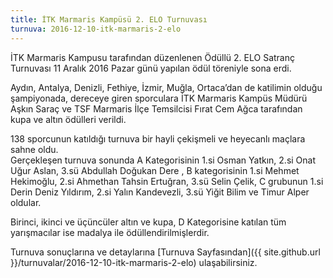 ```yaml
---
title: İTK Marmaris Kampüsü 2. ELO Turnuvası
turnuva: 2016-12-10-itk-marmaris-2-elo
---
```


İTK Marmaris Kampusu tarafından düzenlenen Ödüllü 2. ELO Satranç Turnuvası 11 Aralık 2016 Pazar günü yapılan ödül töreniyle sona erdi.

Aydın, Antalya, Denizli, Fethiye, İzmir, Muğla, Ortaca’dan de katilimin olduğu şampiyonada, dereceye giren sporculara İTK Marmaris Kampüs Müdürü Aşkın Saraç ve TSF Marmaris İlçe Temsilcisi Fırat Cem Ağca tarafından kupa ve altın ödülleri verildi.

138 sporcunun katıldığı turnuva bir hayli çekişmeli ve heyecanlı maçlara sahne oldu.  
Gerçekleşen turnuva sonunda A Kategorisinin 1.si Osman Yatkın, 2.si Onat Uğur Aslan, 3.sü Abdullah Doğukan Dere ,
B kategorisinin 1.si Mehmet Hekimoğlu, 2.si Ahmethan Tahsin Ertuğran, 3.sü Selin Çelik,
C grubunun 1.si Derin Deniz Yıldırım, 2.si Yalın Kandevezli, 3.sü Yiğit Bilim ve Timur Alper oldular.

Birinci, ikinci ve üçüncüler altın ve kupa, D Kategorisine katılan tüm yarışmacılar ise madalya ile ödüllendirilmişlerdir.


Turnuva sonuçlarına ve detaylarına [Turnuva Sayfasından]({{ site.github.url }}/turnuvalar/2016-12-10-itk-marmaris-2-elo) ulaşabilirsiniz.  
